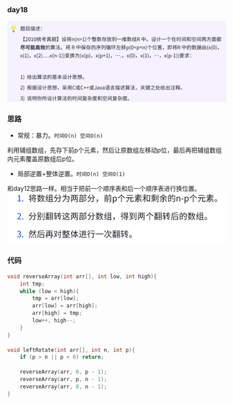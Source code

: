 ### day18

![img.png](img.png)

### 思路

* 常规：暴力。`时间O(n) 空间O(n)`

利用辅组数组，先存下前p个元素，然后让原数组左移动p位，最后再把辅组数组内元素覆盖原数组后p位。

* 局部逆置+整体逆置。`时间O(n) 空间O(1)`

和day12思路一样。相当于把前一个顺序表和后一个顺序表进行换位置。
![img_1.png](img_1.png)

### 代码 
```c
void reverseArray(int arr[], int low, int high){
    int tmp;
    while (low < high){
        tmp = arr[low];
        arr[low] = arr[high];
        arr[high] = tmp;
        low++, high--;
    }
}

void leftRotate(int arr[], int n, int p){
    if (p > n || p < 0) return;

    reverseArray(arr, 0, p - 1);
    reverseArray(arr, p, n - 1);
    reverseArray(arr, 0, n - 1);
}
```